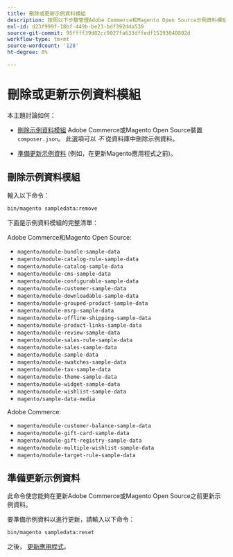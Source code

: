 ```yaml
---
title: 刪除或更新示例資料模組
description: 按照以下步驟管理Adobe Commerce和Magento Open Source示例資料模組。
exl-id: d23f999f-18bf-449b-be23-bdf392dda539
source-git-commit: 95ffff39d82cc9027fa633dffedf15193040802d
workflow-type: tm+mt
source-wordcount: '128'
ht-degree: 0%

---
```


# 刪除或更新示例資料模組

本主題討論如何：

* [刪除示例資料模組](#remove-sample-data-modules) Adobe Commerce或Magento Open Source裝置 `composer.json`。 此選項可以 *不* 從資料庫中刪除示例資料。

* [準備更新示例資料](#prepare-to-update-sample-data) (例如，在更新Magento應用程式之前)。

## 刪除示例資料模組

輸入以下命令：

```bash
bin/magento sampledata:remove
```

下面是示例資料模組的完整清單：

Adobe Commerce和Magento Open Source:

* `magento/module-bundle-sample-data`
* `magento/module-catalog-rule-sample-data`
* `magento/module-catalog-sample-data`
* `magento/module-cms-sample-data`
* `magento/module-configurable-sample-data`
* `magento/module-customer-sample-data`
* `magento/module-downloadable-sample-data`
* `magento/module-grouped-product-sample-data`
* `magento/module-msrp-sample-data`
* `magento/module-offline-shipping-sample-data`
* `magento/module-product-links-sample-data`
* `magento/module-review-sample-data`
* `magento/module-sales-rule-sample-data`
* `magento/module-sales-sample-data`
* `magento/module-sample-data`
* `magento/module-swatches-sample-data`
* `magento/module-tax-sample-data`
* `magento/module-theme-sample-data`
* `magento/module-widget-sample-data`
* `magento/module-wishlist-sample-data`
* `magento/sample-data-media`

Adobe Commerce:

* `magento/module-customer-balance-sample-data`
* `magento/module-gift-card-sample-data`
* `magento/module-gift-registry-sample-data`
* `magento/module-multiple-wishlist-sample-data`
* `magento/module-target-rule-sample-data`

## 準備更新示例資料

此命令使您能夠在更新Adobe Commerce或Magento Open Source之前更新示例資料。

要準備示例資料以進行更新，請輸入以下命令：

```bash
bin/magento sampledata:reset
```

之後， [更新應用程式](../tutorials/uninstall.md#update-the-application)。
